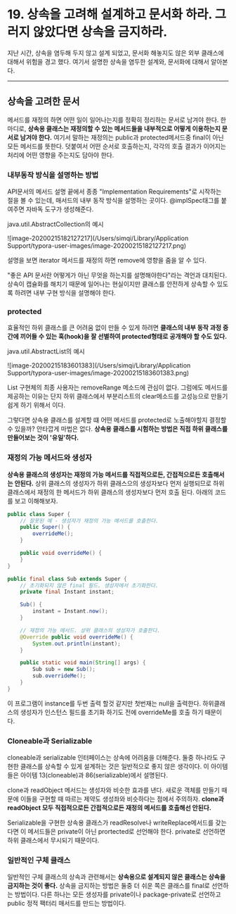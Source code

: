 # 19. 상속을 고려해 설계하고 문서화 하라. 그러지 않았다면 상속을 금지하라.



 지난 시간, 상속을 염두해 두지 않고 설계 되었고, 문서화 해놓지도 않은 외부 클래스에 대해서 위험을 경고 했다. 여기서 설명한 상속을 염두한 설계와, 문서화에 대해서 알아본다.



---

## 상속을 고려한 문서



 메서드를 재정의 하면 어떤 일이 일어나는지를 정확히 정리하는 문서로 남겨야 한다. 한마디로, **상속용 클래스는 재정의할 수 있는 메서드들을 내부적으로 어떻게 이용하는지 문서로 남겨야 한다.** 여기서 말하는 재정의는 public과 protected메서드중 final이 아닌 모든 메서드를 뜻한다. 덧붙여서 어떤 순서로 호출하는지, 각각의 호출 결과가 이어지는 처리에 어떤 영향을 주는지도 담아야 한다.



### 내부동작 방식을 설명하는 방법

 API문서의 메서드 설명 끝에서 종종 "Implementation Requirements"로 시작하는 절을 볼 수 있는데, 매서드의 내부 동작 방식을 설명하는 곳이다. @implSpec태그를 붙여주면 자바독 도구가 생성해준다.

java.util.AbstractCollection의 예시

![image-20200215182127217](/Users/simqi/Library/Application Support/typora-user-images/image-20200215182127217.png)

설명을 보면 iterator 메서드를 재정의 하면 remove에 영향을 줌을 알 수 있다.

 "좋은 API 문서란 어떻게가 아닌 무엇을 하는지를 설명해야한다"라는 격언과 대치된다. 상속이 캡슐화를 해치기 때문에 일어나는 현실이지만 클래스를 안전하게 상속할 수 있도록 하려면 내부 구현 방식을 설명해야 한다.



### protected

 효율적인 하위 클래스를 큰 어려움 없이 만들 수 있게 하려면 **클래스의 내부 동작 과정 중간에 끼어들 수 있는 훅(hook)을 잘 선별하여 protected형태로 공개해야 할 수도 있다.** 



java.util.AbstractList의 예시

![image-20200215183601383](/Users/simqi/Library/Application Support/typora-user-images/image-20200215183601383.png)

 List 구현체의 최종 사용자는 removeRange 메소드에 관심이 없다. 그럼에도 메서드를 제공하는 이유는 단지 하위 클래스에서 부분리스트의 clear메소드를 고성능으로 만들기 쉽게 하기 위해서 이다.

 그렇다면 상속용 클래스를 설계할 떄 어떤 메서드를 protected로 노출해야할지 결정할 수 있을까? 안타깝게 마법은 없다. **상속용 클래스를 시험하는 방법은 직접 하위 클래스를 만들어보는 것이 '유일'하다.**



### 재정의 가능 메서드와 생성자

 **상속용 클래스의 생성자는 재정의 가능 메서드를 직접적으로든, 간접적으로든 호출해서는 안된다.** 상위 클래스의 생성자가 하위 클래스으의 생성자보다 먼저 실행되므로 하위 클래스에서 재정의 한 메서드가 하위 클래스의 생성자보다 먼저 호출 된다. 아래의 코드를 보고 이해해보자.


~~~java
public class Super {
    // 잘못된 예 - 생성자가 재정의 가능 메서드를 호출한다.
    public Super() {
        overrideMe();
    }

    public void overrideMe() {
    }
}

public final class Sub extends Super {
    // 초기화되지 않은 final 필드. 생성자에서 초기화한다.
    private final Instant instant;

    Sub() {
        instant = Instant.now();
    }

    // 재정의 가능 메서드. 상위 클래스의 생성자가 호출한다.
    @Override public void overrideMe() {
        System.out.println(instant);
    }

    public static void main(String[] args) {
        Sub sub = new Sub();
        sub.overrideMe();
    }
}
~~~



이 프로그램이 instance를 두번 출력 할것 같지만 첫번재는 null을 출력한다. 하위클래스의 생성자가 인스턴스 필드를 초기화 하기도 전에 overrideMe를 호출 하기 때문이다.



### Cloneable과 Serializable

 cloneable과 serializable 인터페이스는 상속에 어려움을 더해준다. 둘중 하나라도 구현한 클래스를 상속할 수 있게 설계하는 것은 일반적으로 좋지 않은 생각이다. 이 아이템들은 아이템 13(cloneable)과 86(serializable)에서 설명된다.

 clone과 readObject 메서드는 생성자와 비슷한 효과를 낸다. 새로운 객체를 만들기 때문에 이들을 구현할 때 따르는 제약도 생성좌와 비슷하다는 점에서 주의하자. **clone과 readObject 모두 직접적으로든 간접적으로든 재정의 메서드를 호출해선 안된다.**

 Serializable을 구현한 상속용 클래스가 readResolve나 writeReplace메서드를 갖는다면 이 메서드들은 private이 아닌 prortected로 선언해야 한다. private로 선언하면 하위 클래스에서 무시되기 때문이다.



### 일반적인 구체 클래스

 일반적인 구체 클래스의 상속과 관련해서는 **상속용으로 설계되지 않은 클래스는 상속을 금지하는 것이 좋다.** 상속을 금지하는 방법은 둘중 더 쉬운 쪽은 클래스를 final로 선언하는 방법이다. 다른 하나는 모든 생성자를 private이나 package-private로 선언하고 public 정적 팩터리 매서드를 만드는 방법이다. 

  



